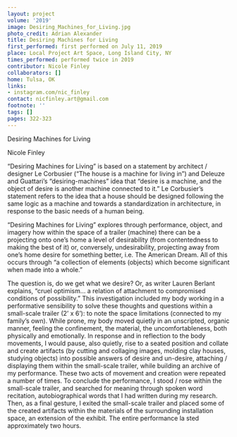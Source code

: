 ```yaml
---
layout: project
volume: '2019'
image: Desiring_Machines_for_Living.jpg
photo_credit: Adrian Alexander
title: Desiring Machines for Living
first_performed: first performed on July 11, 2019
place: Local Project Art Space, Long Island City, NY
times_performed: performed twice in 2019
contributor: Nicole Finley
collaborators: []
home: Tulsa, OK
links:
- instagram.com/nic_finley
contact: nicfinley.art@gmail.com
footnote: ''
tags: []
pages: 322-323
---
```



Desiring Machines for Living

Nicole Finley

“Desiring Machines for Living” is based on a statement by architect / designer Le Corbusier (“The house is a machine for living in”) and Deleuze and Guattari’s “desiring-machines” idea that “desire is a machine, and the object of desire is another machine connected to it.” Le Corbusier’s statement refers to the idea that a house should be designed following the same logic as a machine and towards a standardization in architecture, in response to the basic needs of a human being.

“Desiring Machines for Living” explores through performance, object, and imagery how within the space of a trailer (machine) there can be a projecting onto one’s home a level of desirability (from contentedness to making the best of it) or, conversely, undesirability, projecting away from one’s home desire for something better, i.e. The American Dream. All of this occurs through “a collection of elements (objects) which become significant when made into a whole.”

The question is, do we get what we desire? Or, as writer Lauren Berlant explains, “cruel optimism… a relation of attachment to compromised conditions of possibility.” This investigation included my body working in a performative sensibility to solve these thoughts and questions within a small-scale trailer (2’ x 6’): to note the space limitations (connected to my family’s own). While prone, my body moved quietly in an unscripted, organic manner, feeling the confinement, the material, the uncomfortableness, both physically and emotionally. In response and in reflection to the body movements, I would pause, also quietly, rise to a seated position and collate and create artifacts (by cutting and collaging images, molding clay houses, studying objects) into possible answers of desire and un-desire, attaching / displaying them within the small-scale trailer, while building an archive of my performance. These two acts of movement and creation were repeated a number of times. To conclude the performance, I stood / rose within the small-scale trailer, and searched for meaning through spoken word recitation, autobiographical words that I had written during my research. Then, as a final gesture, I exited the small-scale trailer and placed some of the created artifacts within the materials of the surrounding installation space, an extension of the exhibit. The entire performance la      sted approximately two hours.
